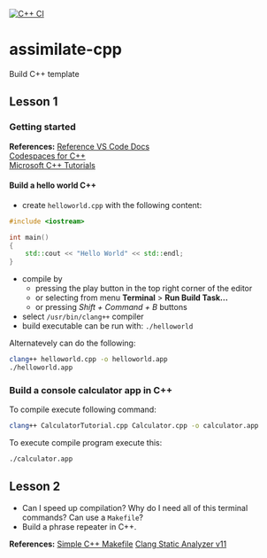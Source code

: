 [![C++ CI](https://github.com/luhtonen/assimilate-cpp/actions/workflows/c-cpp.yml/badge.svg)](https://github.com/luhtonen/assimilate-cpp/actions/workflows/c-cpp.yml)

# assimilate-cpp
Build C++ template

## Lesson 1

### Getting started

__References:__
[Reference VS Code Docs](https://code.visualstudio.com/docs/languages/cpp)<br>
[Codespaces for C++](https://devblogs.microsoft.com/cppblog/customizing-github-codespaces-for-cpp-projects/)<br>
[Microsoft C++ Tutorials](https://learn.microsoft.com/en-us/cpp/cpp/?view=msvc-170)


#### Build a hello world C++

* create `helloworld.cpp` with the following content:
```cpp
#include <iostream>

int main()
{
    std::cout << "Hello World" << std::endl;
}
```
* compile by
    * pressing the play button in the top right corner of the editor 
    * or selecting from menu __Terminal__ > __Run Build Task...__
    * or pressing _Shift + Command + B_ buttons
* select `/usr/bin/clang++` compiler
* build executable can be run with: `./helloworld`

Alternatevely can do the following:
```bash
clang++ helloworld.cpp -o helloworld.app
./helloworld.app
```

### Build a console calculator app in C++

To compile execute following command:
```bash
clang++ CalculatorTutorial.cpp Calculator.cpp -o calculator.app
```

To execute compile program execute this:
```bash
./calculator.app
```

## Lesson 2

* Can I speed up compilation? Why do I need all of this terminal commands? Can use a `Makefile`?
* Build a phrase repeater in C++.

__References:__
[Simple C++ Makefile](https://stackoverflow.com/questions/2481269/how-to-make-a-simple-c-makefile)
[Clang Static Analyzer v11](https://releases.llvm.org/11.0.1/tools/clang/docs/ClangStaticAnalyzer.html)
